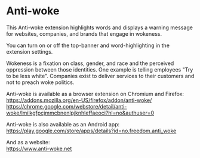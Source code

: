 # Anti-woke
This Anti-woke extension highlights words and displays a warning message for websites, companies, and brands that engage in wokeness.

You can turn on or off the top-banner and word-highlighting in the extension settings.

Wokeness is a fixation on class, gender, and race and the perceived oppression between those identities. One example is telling employees "Try to be less white". Companies exist to deliver services to their customers and not to preach woke politics.

Anti-woke is available as a browser extension on Chromium and Firefox:<br/>
https://addons.mozilla.org/en-US/firefox/addon/anti-woke/
<br/>
https://chrome.google.com/webstore/detail/anti-woke/lmilkgfpcjmmcbnenlpjknhleffaeoci?hl=no&authuser=0

Anti-woke is also available as an Android app:<br/>
https://play.google.com/store/apps/details?id=no.freedom.anti_woke

And as a website:<br/>
https://www.anti-woke.net

